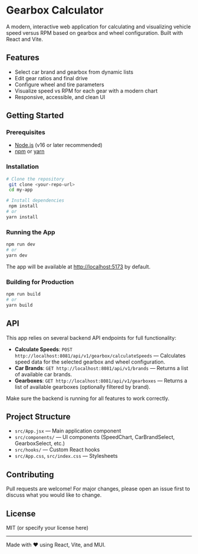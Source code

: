 # Gearbox Calculator

A modern, interactive web application for calculating and visualizing vehicle speed versus RPM based on gearbox and wheel configuration. Built with React and Vite.

## Features
- Select car brand and gearbox from dynamic lists
- Edit gear ratios and final drive
- Configure wheel and tire parameters
- Visualize speed vs RPM for each gear with a modern chart
- Responsive, accessible, and clean UI

## Getting Started

### Prerequisites
- [Node.js](https://nodejs.org/) (v16 or later recommended)
- [npm](https://www.npmjs.com/) or [yarn](https://yarnpkg.com/)

### Installation
```bash
# Clone the repository
 git clone <your-repo-url>
 cd my-app

# Install dependencies
 npm install
# or
yarn install
```

### Running the App
```bash
npm run dev
# or
yarn dev
```
The app will be available at [http://localhost:5173](http://localhost:5173) by default.

### Building for Production
```bash
npm run build
# or
yarn build
```

## API
This app relies on several backend API endpoints for full functionality:

- **Calculate Speeds**: `POST http://localhost:8081/api/v1/gearbox/calculateSpeeds` — Calculates speed data for the selected gearbox and wheel configuration.
- **Car Brands**: `GET http://localhost:8081/api/v1/brands` — Returns a list of available car brands.
- **Gearboxes**: `GET http://localhost:8081/api/v1/gearboxes` — Returns a list of available gearboxes (optionally filtered by brand).

Make sure the backend is running for all features to work correctly.

## Project Structure
- `src/App.jsx` — Main application component
- `src/components/` — UI components (SpeedChart, CarBrandSelect, GearboxSelect, etc.)
- `src/hooks/` — Custom React hooks
- `src/App.css`, `src/index.css` — Stylesheets

## Contributing
Pull requests are welcome! For major changes, please open an issue first to discuss what you would like to change.

## License
MIT (or specify your license here)

---
Made with ❤️ using React, Vite, and MUI.
